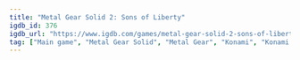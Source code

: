 ```yaml
---
title: "Metal Gear Solid 2: Sons of Liberty"
igdb_id: 376
igdb_url: "https://www.igdb.com/games/metal-gear-solid-2-sons-of-liberty"
tag: ["Main game", "Metal Gear Solid", "Metal Gear", "Konami", "Konami Computer Entertainment Japan", "Adventure", "Single player", "Third person", "Action", "Stealth"]
---
```

